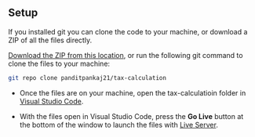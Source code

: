 ## Setup

If you installed git you can clone the code to your machine, or download a ZIP of all the files directly.

[Download the ZIP from this location](https://github.com/panditpankaj21/tax-calculation/archive/refs/heads/main.zip), or run the following git command to clone the files to your machine:

```bash
git repo clone panditpankaj21/tax-calculation
```

- Once the files are on your machine, open the tax-calculatioin folder in [Visual Studio Code](https://code.visualstudio.com/).

- With the files open in Visual Studio Code, press the **Go Live** button at the bottom of the window to launch the files with [Live Server](https://marketplace.visualstudio.com/items?itemName=ritwickdey.LiveServer).
